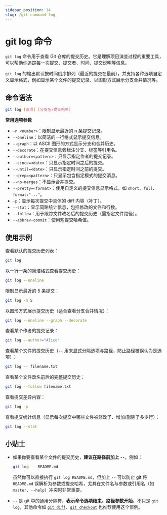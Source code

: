 ```yaml
---
sidebar_position: 14
slug: /git-command-log
---
```


# git log 命令

`git log` 命令用于查看 Git 仓库的提交历史。它是理解项目演变过程的重要工具，可以帮助你追踪每一次提交、提交者、时间、提交说明等信息。

`git log` 的输出默认按时间倒序排列（最近的提交在最前），并支持各种选项自定义显示格式，例如显示某个文件的提交记录、以图形方式展示分支合并情况等。

## 命令语法

```bash
git log [选项] [分支名/提交哈希]
```

**常用选项参数**

- `-n <number>`：限制显示最近的 n 条提交记录。
- `--oneline`：以简洁的一行格式显示提交信息。
- `--graph`：以 ASCII 图形的方式显示分支和合并历史。
- `--decorate`：在提交信息旁标注分支、标签等引用名。
- `--author=<pattern>`：只显示指定作者的提交记录。
- `--since=<date>`：只显示指定时间之后的提交。
- `--until=<date>`：只显示指定时间之前的提交。
- `--grep=<pattern>`：只显示包含指定模式的提交消息。
- `--no-merges`：不显示合并提交。
- `--pretty=<format>`：使用自定义的提交信息显示格式，如 `short`、`full`、`format:"..."`。
- `-p`：显示每次提交中具体的 diff 内容（补丁）。
- `--stat`：显示简略统计信息，包括修改的文件和行数。
- `--follow`：用于跟踪文件改名后的提交历史（需指定文件路径）。
- `--abbrev-commit`：使用短提交哈希值。



## 使用示例

查看默认的提交历史列表：

```bash
git log
```

以一行一条的简洁格式查看提交历史：

```bash
git log --oneline
```

限制显示最近的 5 条提交：

```bash
git log -n 5
```

以图形方式展示提交历史（适合查看分支合并情况）：

```bash
git log --oneline --graph --decorate
```

查看某个作者的提交记录：

```bash
git log --author="Alice"
```

查看某个文件的提交历史（`--` 用来显式分隔选项与路径，防止路径被误认为是选项）：

```bash
git log -- filename.txt
```

查看某个文件改名前后的完整提交历史：

```bash
git log --follow filename.txt
```

查看提交差异内容：

```bash
git log -p
```

查看提交统计信息（显示每次提交中哪些文件被修改了、增加/删除了多少行）：

```bash
git log --stat
```



## 小贴士

- 如果你要查看某个文件的提交历史，**建议在路径前加上 `--`**，例如：

  ```bash
  git log -- README.md
  ```

  虽然你可以直接执行 `git log README.md`，但加上 `--` 可以防止 git 将 `README.md` 误解析为参数或提交哈希，尤其在文件名与参数或引用名（如 `master`、`--help`）冲突时非常重要。

- `--` 是 git 中的通用分隔符，**表示命令选项结束、路径参数开始**。不只是 `git log`，其他命令如 [`git diff`](/git/git-command-diff/)、[`git checkout`](/git/git-command-checkout/) 也推荐使用这个惯例。
